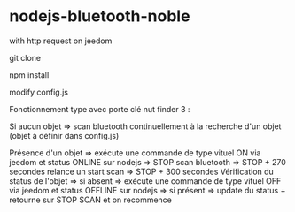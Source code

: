 # nodejs-bluetooth-noble
with http request on jeedom

git clone

npm install

modify config.js

Fonctionnement type avec porte clé nut finder 3 :

Si aucun objet => scan bluetooth continuellement à la recherche d'un objet (objet à définir dans config.js)

Présence d'un objet => exécute une commande de type vituel ON via jeedom et status ONLINE sur nodejs
  => STOP scan bluetooth
  => STOP + 270 secondes relance un start scan
  => STOP + 300 secondes Vérification du status de l'objet
    => si absent => exécute une commande de type vituel OFF via jeedom et status OFFLINE sur nodejs
    => si présent => update du status + retourne sur STOP SCAN et on recommence




